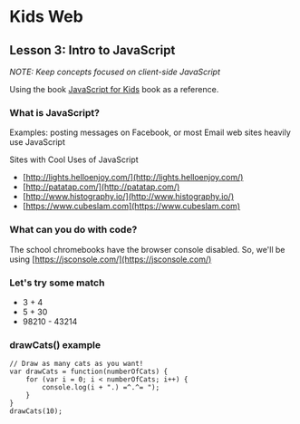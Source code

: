 # Kids Web
## Lesson 3: Intro to JavaScript

*NOTE: Keep concepts focused on client-side JavaScript*

Using the book [JavaScript for Kids](https://www.nostarch.com/javascriptforkids) book as a reference.

### What is JavaScript?
Examples: posting messages on Facebook, or most Email web sites heavily use JavaScript

Sites with Cool Uses of JavaScript

* [http://lights.helloenjoy.com/](http://lights.helloenjoy.com/)
* [http://patatap.com/](http://patatap.com/)
* [http://www.histography.io/](http://www.histography.io/)
* [https://www.cubeslam.com](https://www.cubeslam.com)

### What can you do with code?
The school chromebooks have the browser console disabled. So, we'll be using [https://jsconsole.com/](https://jsconsole.com/) 

### Let's try some match

* 3 + 4
* 5 + 30
* 98210 - 43214


### drawCats() example
    // Draw as many cats as you want!
    var drawCats = function(numberOfCats) {
        for (var i = 0; i < numberOfCats; i++) {
            console.log(i + ".) =^.^= "); 
        }
    }
    drawCats(10);

